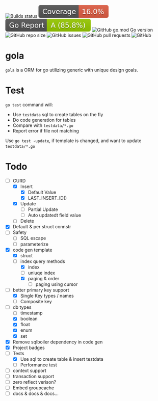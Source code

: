 ![Builds status](https://github.com/olachat/gola/actions/workflows/go.yml/badge.svg)
![Coverage](badges/coverage.svg)
![Go Report Card](badges/go-report-card.svg)
![GitHub go.mod Go version](https://img.shields.io/github/go-mod/go-version/olachat/gola)
![GitHub repo size](https://img.shields.io/github/repo-size/olachat/gola)
![GitHub issues](https://img.shields.io/github/issues-raw/olachat/gola)
![GitHub pull requests](https://img.shields.io/github/issues-pr/olachat/gola)
![GitHub](https://img.shields.io/github/license/olachat/gola)

# gola

`gola` is a ORM for go utilizing generic with unique design goals.

# Test

`go test` command will:

* Use `testdata` sql to create tables on the fly
* Do code generation for tables
* Compare with `testdata/*.go`
* Report error if file not matching

Use `go test -update`, if template is changed, and want to update `testdata/*.go`

# Todo

* [ ] CURD
  * [X] Insert
    * [X] Default Value
    * [X] LAST_INSERT_ID()
  * [X] Update
    * [ ] Partial Update
    * [ ] Auto updatedt field value
  * [ ] Delete
* [X] Default & per struct connstr
* [ ] Safety
  * [ ] SQL escape
  * [ ] parameterize
* [X] code gen template
  * [X] struct
  * [ ] index query methods
    * [X] index
    * [ ] uniuqe index
    * [X] paging & order
      * [ ] paging using cursor
* [ ] better primary key support
  * [X] Single Key types / names
  * [ ] Composite key
* [ ] db types
  * [ ] timestamp
  * [X] boolean
  * [X] float
  * [X] enum
  * [X] set
* [X] Remove sqlboiler dependency in code gen
* [X] Project badges
* [ ] Tests
  * [X] Use sql to create table & insert testdata
  * [ ] Performance test
* [ ] context support
* [ ] transaction support
* [ ] zero reflect verison?
* [ ] Embed groupcache
* [ ] docs & docs & docs...
